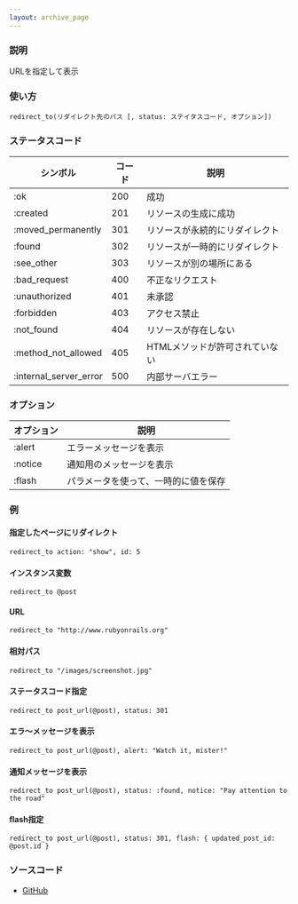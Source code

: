 ```yaml
---
layout: archive_page
---
```

### 説明
URLを指定して表示

### 使い方
    redirect_to(リダイレクト先のパス [, status: ステイタスコード, オプション])

### ステータスコード

シンボル                 | コード | 説明
---------------------- | --- | -----------------
:ok                    | 200 | 成功
:created               | 201 | リソースの生成に成功
:moved_permanently     | 301 | リソースが永続的にリダイレクト
:found                 | 302 | リソースが一時的にリダイレクト
:see_other             | 303 | リソースが別の場所にある
:bad_request           | 400 | 不正なリクエスト
:unauthorized          | 401 | 未承認
:forbidden             | 403 | アクセス禁止
:not_found             | 404 | リソースが存在しない
:method_not_allowed    | 405 | HTMLメソッドが許可されていない
:internal_server_error | 500 | 内部サーバエラー

### オプション

オプション      | 説明
------------- | ------------------
:alert        | エラーメッセージを表示
:notice       | 通知用のメッセージを表示
:flash        | パラメータを使って、一時的に値を保存

### 例
#### 指定したページにリダイレクト
    redirect_to action: "show", id: 5

#### インスタンス変数
    redirect_to @post

#### URL
    redirect_to "http://www.rubyonrails.org"

#### 相対パス
    redirect_to "/images/screenshot.jpg"

#### ステータスコード指定
    redirect_to post_url(@post), status: 301

#### エラ〜メッセージを表示
    redirect_to post_url(@post), alert: "Watch it, mister!"

#### 通知メッセージを表示
    redirect_to post_url(@post), status: :found, notice: "Pay attention to the road"

#### flash指定
    redirect_to post_url(@post), status: 301, flash: { updated_post_id: @post.id }

### ソースコード
* [GitHub](https://github.com/rails/rails/blob/ac30e389ecfa0e26e3d44c1eda8488ddf63b3ecc/actionpack/lib/action_controller/metal/redirecting.rb#L58)